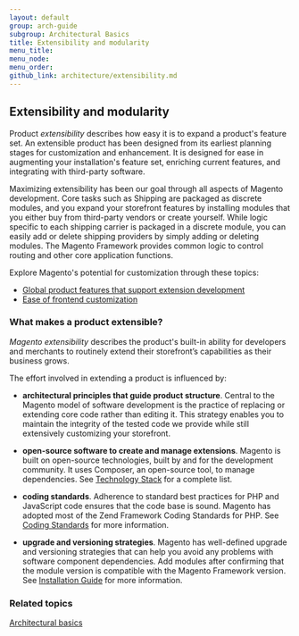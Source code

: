 ```yaml
---
layout: default
group: arch-guide
subgroup: Architectural Basics
title: Extensibility and modularity
menu_title: 
menu_node: 
menu_order: 
github_link: architecture/extensibility.md
---
```


<h2 id="m2arch-whatis-overview">Extensibility and modularity</h2>


Product <i>extensibility</i> describes how easy  it is to expand  a product's feature set. An extensible product has been designed from its earliest planning stages for  customization and enhancement. It is designed for ease in  augmenting your installation's feature set, enriching current features, and integrating with third-party software.


Maximizing extensibility has been our goal through all aspects of Magento development.  Core tasks such as Shipping are packaged as discrete modules, and you expand your storefront features by installing modules that you either buy from third-party vendors or create yourself. While logic specific to each shipping carrier is packaged in a discrete module, you can easily add or delete shipping providers by simply adding or deleting modules. The Magento Framework provides common logic to control routing and other core application functions.  

Explore Magento's potential for customization through these topics: 

* <a href="{{ site.gdeurl }}architecture/global_extensibility_features.html">Global product features that support extension development</a>
* <a href="{{ site.gdeurl }}architecture/frontend_custom_strategies.html">Ease of frontend customization</a>


<h3>What makes a product extensible? </h3>

<i>Magento extensibility</i> describes the product's built-in ability for developers and merchants to routinely extend their storefront’s capabilities as their business grows. 


The effort involved in extending a product is influenced by: 

* <b>architectural principles that guide product structure</b>. Central to the Magento model of software development is the practice of replacing or extending core code rather than editing it. This strategy enables you to maintain the integrity of the tested code we provide while still extensively customizing your storefront.


* <b>open-source software to create and manage extensions</b>. Magento is built on open-source technologies, built by and for the development community. It uses Composer, an open-source tool, to manage dependencies. See <a href="{{ site.gdeurl }}architecture/tech-stack.html">Technology Stack</a>  for a complete list. 

* <b>coding standards</b>. Adherence to  standard best practices for PHP and JavaScript code ensures that the code base is sound. Magento has adopted most of the Zend Framework Coding Standards for PHP. See <a href="{{ site.gdeurl }}coding-standards/bk-coding-standards.html">Coding Standards</a> for more information.

* <b>upgrade and versioning strategies</b>. Magento has well-defined upgrade and versioning strategies that can help you avoid any problems with software component dependencies. Add modules after confirming that the module version is compatible with the Magento Framework version. See  <a href="{{ site.gdeurl }}install-gde/bk-install-guide.html">Installation Guide</a> for more information. 


<h3 id="m2arch-related">Related topics</h3>


<a href="{{ site.gdeurl }}architecture/archi_perspectives/ABasics_intro.html">Architectural basics</a>






